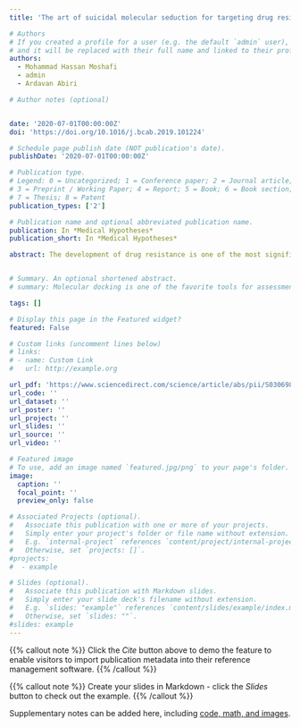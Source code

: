 ```yaml
---
title: 'The art of suicidal molecular seduction for targeting drug resistance'

# Authors
# If you created a profile for a user (e.g. the default `admin` user), write the username (folder name) here
# and it will be replaced with their full name and linked to their profile.
authors:
  - Mohammad Hassan Moshafi
  - admin
  - Ardavan Abiri

# Author notes (optional)


date: '2020-07-01T00:00:00Z'
doi: 'https://doi.org/10.1016/j.bcab.2019.101224'

# Schedule page publish date (NOT publication's date).
publishDate: '2020-07-01T00:00:00Z'

# Publication type.
# Legend: 0 = Uncategorized; 1 = Conference paper; 2 = Journal article;
# 3 = Preprint / Working Paper; 4 = Report; 5 = Book; 6 = Book section;
# 7 = Thesis; 8 = Patent
publication_types: ['2']

# Publication name and optional abbreviated publication name.
publication: In *Medical Hypotheses*
publication_short: In *Medical Hypotheses*

abstract: The development of drug resistance is one of the most significant challenges of the current century in the pharmaceutical industry. Superinfections, cancer chemoresistance, and resistance observed in many non-infectious diseases are nullifying the efforts and monetary supplies, put in the advent of new drug molecules. Millions of people die because of this drug resistance developed gradually through extensive use of the drugs. Inherently, some drugs are less prone to become ineffective by drug resistance than others. Covalent inhibitors bind to their targets via a biologically permanent bound with their cognate receptor and therefore display more potent inhibiting characteristics. Suicide inhibitors or mechanism-based inhibitors are one of the covalent inhibitors, which require a pre-activation step by their targeting enzyme. This step accrues their selectivity and specificity with respect to other covalent inhibitors …


# Summary. An optional shortened abstract.
# summary: Molecular docking is one of the favorite tools for assessment of the interactions between a ligand and its congener macromolecule. In silico approaches and especially molecular docking are gaining much attention in recent years due to their cost-effective nature.

tags: []

# Display this page in the Featured widget?
featured: False

# Custom links (uncomment lines below)
# links:
# - name: Custom Link
#   url: http://example.org

url_pdf: 'https://www.sciencedirect.com/science/article/abs/pii/S0306987720301699'
url_code: ''
url_dataset: ''
url_poster: ''
url_project: ''
url_slides: ''
url_source: ''
url_video: ''

# Featured image
# To use, add an image named `featured.jpg/png` to your page's folder.
image:
  caption: ''
  focal_point: ''
  preview_only: false

# Associated Projects (optional).
#   Associate this publication with one or more of your projects.
#   Simply enter your project's folder or file name without extension.
#   E.g. `internal-project` references `content/project/internal-project/index.md`.
#   Otherwise, set `projects: []`.
#projects:
#  - example

# Slides (optional).
#   Associate this publication with Markdown slides.
#   Simply enter your slide deck's filename without extension.
#   E.g. `slides: "example"` references `content/slides/example/index.md`.
#   Otherwise, set `slides: ""`.
#slides: example
---
```


{{% callout note %}}
Click the _Cite_ button above to demo the feature to enable visitors to import publication metadata into their reference management software.
{{% /callout %}}

{{% callout note %}}
Create your slides in Markdown - click the _Slides_ button to check out the example.
{{% /callout %}}

Supplementary notes can be added here, including [code, math, and images](https://wowchemy.com/docs/writing-markdown-latex/).
